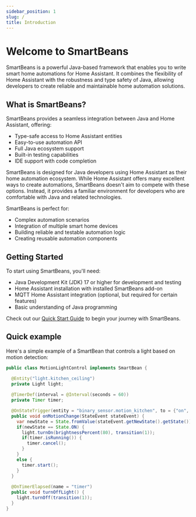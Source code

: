 ```yaml
---
sidebar_position: 1
slug: /
title: Introduction
---
```


# Welcome to SmartBeans

SmartBeans is a powerful Java-based framework that enables you to write smart home automations for Home Assistant. It
combines the flexibility of Home Assistant with the robustness and type safety of Java, allowing developers to create
reliable and maintainable home automation solutions.

## What is SmartBeans?

SmartBeans provides a seamless integration between Java and Home Assistant, offering:

- Type-safe access to Home Assistant entities
- Easy-to-use automation API
- Full Java ecosystem support
- Built-in testing capabilities
- IDE support with code completion

SmartBeans is designed for Java developers using Home Assistant as their home automation ecosystem. While Home Assistant
offers many excellent ways to create automations, SmartBeans doesn't aim to compete with these options. Instead, it
provides a familiar environment for developers who are comfortable with Java and related technologies.

SmartBeans is perfect for:

- Complex automation scenarios
- Integration of multiple smart home devices
- Building reliable and testable automation logic
- Creating reusable automation components

## Getting Started

To start using SmartBeans, you'll need:

- Java Development Kit (JDK) 17 or higher for development and testing
- Home Assistant installation with installed SmartBeans add-on
- MQTT Home Assistant integration (optional, but required for certain features)
- Basic understanding of Java programming

Check out our [Quick Start Guide](getting-started) to begin your journey with SmartBeans.

## Quick example

Here's a simple example of a SmartBean that controls a light based on motion detection:

````java
public class MotionLightControl implements SmartBean {

  @Entity("light.kitchen_ceiling")
  private Light light;
  
  @TimerDef(interval = @Interval(seconds = 60))
  private Timer timer;

  @OnStateTrigger(entity = "binary_sensor.motion_kitchen", to = {"on", "off"})
  public void onMotionChange(StateEvent stateEvent) {
    var newState = State.fromValue(stateEvent.getNewState().getState());
    if(newState == State.ON) {
      light.turnOn(brightnessPercent(80), transition(1));
      if(timer.isRunning()) {
        timer.cancel();
      }
    }
    else {
      timer.start();
    }
  }
  
  @OnTimerElapsed(name = "timer")
  public void turnOffLight() {
    light.turnOff(transition(1));
  }
}
````

